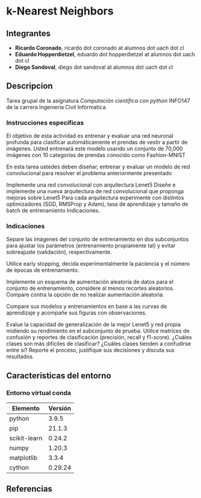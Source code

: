 # k-Nearest Neighbors 


## Integrantes
- **Ricardo Coronado**, ricardo dot coronado at alumnos dot uach dot cl
- **Eduardo Hopperdietzel**, eduardo dot hopperdietzel at alumnos dot uach dot cl
- **Diego Sandoval**, diego dot sandoval at alumnos dot uach dot cl

## Descripcion

Tarea grupal de la asignatura *Computación científica con python* INFO147 de la carrera Ingenieria Civil Informatica.


### Instrucciones específicas

El objetivo de esta actividad es entrenar y evaluar una red neuronal profunda para clasificar automáticamente el prendas de vestir a partir de imágenes. Usted entrenará este modelo usando un conjunto de 70,000 imágenes con 10 categorías de prendas conocido como Fashion-MNIST

En esta tarea ustedes deben diseñar, entrenar y evaluar un modelo de red convolucional para resolver el problema anteriormente presentado

Implemente una red convolucional con arquitectura Lenet5
Diseñe e implemente una nueva arquitectura de red convolucional que proponga mejoras sobre Lenet5
Para cada arquitectura experimente con distintos optimizadores (SGD, RMSProp y Adam), tasa de aprendizaje y tamaño de batch de entrenamiento
Indicaciones.

### Indicaciones

Separe las imágenes del conjunto de entrenamiento en dos subconjuntos para ajustar los parámetros (entrenamiento propiamente tal) y evitar sobreajuste (validación), respectivamente.

Utilice early stopping, decida experimentalmente la paciencia y el número de épocas de entrenamiento.

Implemente un esquema de aumentación aleatoria de datos para el conjunto de entrenamiento, considere al menos recortes aleatorios. Compare contra la opción de no realizar aumentación aleatoria.

Compare sus modelos y entrenamientos en base a las curvas de aprendizaje y acompañe sus figuras con observaciones.

Evalue la capacidad de generalización de la mejor Lenet5 y red propia midiendo su rendimiento en el subconjunto de prueba. Utilice matrices de confusión y reportes de clasificación (precisión, recall y f1-score). ¿Cuáles clases son más difíciles de clasificar? ¿Cuáles clases tienden a confudirse entre sí?
Reporte el proceso, justifique sus decisiones y discuta sus resultados.

## Caracteristicas del entorno


### Entorno virtual conda
|Elemento|Versión|
|--------|-------|
|python|3.9.5|
|pip|21.1.3|
|scikit-learn|0.24.2|
|numpy|1.20.3|
|matplotlib|3.3.4|
|cython|0.29.24|
## Referencias
